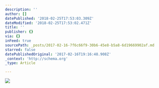 ```yaml
---
description: ''
author: []
datePublished: '2018-02-25T17:53:03.309Z'
dateModified: '2018-02-25T17:53:02.471Z'
title: ''
publisher: {}
via: {}
inFeed: true
sourcePath: _posts/2017-02-16-7f6c66f9-30b6-45e8-b5a8-6d19669902af.md
starred: false
datePublishedOriginal: '2017-02-16T19:16:48.908Z'
_context: 'http://schema.org'
_type: Article

---
```

![](https://the-grid-user-content.s3-us-west-2.amazonaws.com/4d668deb-1dbf-4631-95e8-aad3e20fd267.jpg)